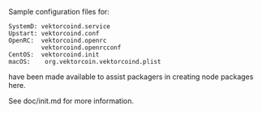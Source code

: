 Sample configuration files for:
```
SystemD: vektorcoind.service
Upstart: vektorcoind.conf
OpenRC:  vektorcoind.openrc
         vektorcoind.openrcconf
CentOS:  vektorcoind.init
macOS:    org.vektorcoin.vektorcoind.plist
```
have been made available to assist packagers in creating node packages here.

See doc/init.md for more information.
